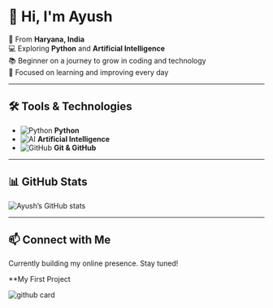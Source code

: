 # 👋 Hi, I'm Ayush  

🎯 From **Haryana, India**  
💻 Exploring **Python** and **Artificial Intelligence**  
📚 Beginner on a journey to grow in coding and technology  
🚀 Focused on learning and improving every day  

---

## 🛠️ Tools & Technologies  

- ![Python](https://img.icons8.com/color/24/000000/python--v1.png) **Python**  
- ![AI](https://img.icons8.com/external-flaticons-lineal-color-flat-icons/24/000000/external-artificial-intelligence-robotics-flaticons-lineal-color-flat-icons.png) **Artificial Intelligence**  
- ![GitHub](https://img.icons8.com/ios-glyphs/24/000000/github.png) **Git & GitHub**  

---

## 📊 GitHub Stats  

![Ayush’s GitHub stats](https://github-readme-stats.vercel.app/api?username=TheErenYeagerx&show_icons=true&theme=radical)  

---

## 📫 Connect with Me  

Currently building my online presence. Stay tuned!


**My First Project 

![github card](https://github-readme-stats.vercel.app/api/pin/?username=TheErenYeagerx&repo=RadhaMusic&theme=lite)